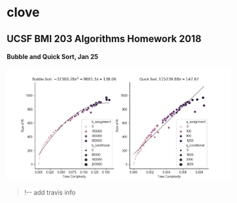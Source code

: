 # clove

## UCSF BMI 203 Algorithms Homework 2018

#### Bubble and Quick Sort, Jan 25
![a](/Sorting_graphs.png)

>!-- add travis info
